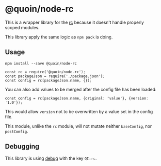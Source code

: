 # @quoin/node-rc

This is a wrapper library for the [rc](https://www.npmjs.com/package/rc) because
it doesn't handle properly scoped modules.

This library apply the same logic as `npm pack` is doing.

## Usage

    npm install --save @quoin/node-rc

    const rc = require('@quoin/node-rc');
    const packageJson = require('./package.json');
    const config = rc(packageJson.name, {});

You can also add values to be merged after the config file has been loaded:

    const config = rc(packageJson.name, {original: 'value'}, {version: '1.0'});

This would allow `version` not to be overwritten by a value set in the config
file.

This module, unlike the `rc` module, will not mutate neither `baseConfig`, nor
`postConfig`.


## Debugging

This library is using [debug](https://www.npmjs.com/package/debug) with the key
`QI:rc`.
